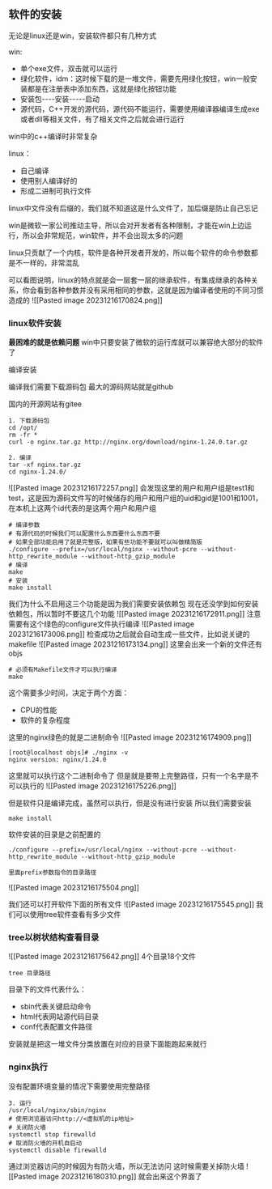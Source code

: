 
## 软件的安装

无论是linux还是win，安装软件都只有几种方式

win:
- 单个exe文件，双击就可以运行
- 绿化软件，idm：这时候下载的是一堆文件，需要先用绿化按钮，win一般安装都是在注册表中添加东西，这就是绿化按钮功能
- 安装包----安装-----启动
- 源代码，C++开发的源代码，源代码不能运行，需要使用编译器编译生成exe或者dll等相关文件，有了相关文件之后就会进行运行

win中的c++编译时非常复杂

linux：
- 自己编译
- 使用别人编译好的
- 形成二进制可执行文件

linux中文件没有后缀的，我们就不知道这是什么文件了，加后缀是防止自己忘记

win是微软一家公司推动主导，所以会对开发者有各种限制，才能在win上边运行，所以会非常规范，win软件，并不会出现太多的问题

linux只贡献了一个内核，软件是各种开发者开发的，所以每个软件的命令参数都是不一样的，非常混乱

可以看图说明，linux的特点就是会一层套一层的继承软件，有集成继承的各种关系，你会看到各种参数并没有采用相同的参数，这就是因为编译者使用的不同习惯造成的
![[Pasted image 20231216170824.png]]


### linux软件安装

**最困难的就是依赖问题**
win中只要安装了微软的运行库就可以兼容绝大部分的软件了

编译安装

编译我们需要下载源码包
最大的源码网站就是github

国内的开源网站有gitee

```
1. 下载源码包
cd /opt/
rm -fr *
curl -o nginx.tar.gz http://nginx.org/download/nginx-1.24.0.tar.gz
```

```
2. 编译
tar -xf nginx.tar.gz
cd nginx-1.24.0/
```
![[Pasted image 20231216172257.png]]
会发现这里的用户和用户组是test1和test，这是因为源码文件写的时候储存的用户和用户组的uid和gid是1001和1001，在本机上这两个id代表的是这两个用户和用户组

```
# 编译参数
# 有源代码的时候我们可以配置什么东西要什么东西不要
# 如果全部功能启用了就是完整版，如果有些功能不要就可以叫做精简版
./configure --prefix=/usr/local/nginx --without-pcre --without-http_rewrite_module --without-http_gzip_module
# 编译
make
# 安装
make install
```
我们为什么不启用这三个功能是因为我们需要安装依赖包
现在还没学到如何安装依赖包，所以暂时不要这几个功能
![[Pasted image 20231216172911.png]]
注意需要有这个绿色的configure文件执行编译
![[Pasted image 20231216173006.png]]
检查成功之后就会自动生成一些文件，比如说关键的makefile
![[Pasted image 20231216173134.png]]
这里会出来一个新的文件还有objs

```
# 必须有Makefile文件才可以执行编译
make
```
这个需要多少时间，决定于两个方面：
- CPU的性能
- 软件的复杂程度

这里的nginx绿色的就是二进制命令
![[Pasted image 20231216174909.png]]
```
[root@localhost objs]# ./nginx -v
nginx version: nginx/1.24.0
```
这里就可以执行这个二进制命令了
但是就是要带上完整路径，只有一个名字是不可以执行的
![[Pasted image 20231216175226.png]]

但是软件只是编译完成，虽然可以执行，但是没有进行安装
所以我们需要安装
```
make install
```
软件安装的目录是之前配置的
```
./configure --prefix=/usr/local/nginx --without-pcre --without-http_rewrite_module --without-http_gzip_module

里面prefix参数指令的目录路径
```
![[Pasted image 20231216175504.png]]

我们还可以打开软件下面的所有文件
![[Pasted image 20231216175545.png]]
我们可以使用tree软件查看有多少文件
### tree以树状结构查看目录
![[Pasted image 20231216175642.png]]
4个目录18个文件
```
tree 目录路径
```
目录下的文件代表什么：
- sbin代表关键启动命令
- html代表网站源代码目录
- conf代表配置文件路径

安装就是把这一堆文件分类放置在对应的目录下面能跑起来就行

### nginx执行

没有配置环境变量的情况下需要使用完整路径
```
3. 运行
/usr/local/nginx/sbin/nginx
# 使用浏览器访问http://<虚拟机的ip地址>
# 关闭防火墙
systemctl stop firewalld
# 取消防火墙的开机自启动
systemctl disable firewalld
```
通过浏览器访问的时候因为有防火墙，所以无法访问
这时候需要关掉防火墙
![[Pasted image 20231216180310.png]]
就会出来这个界面了

